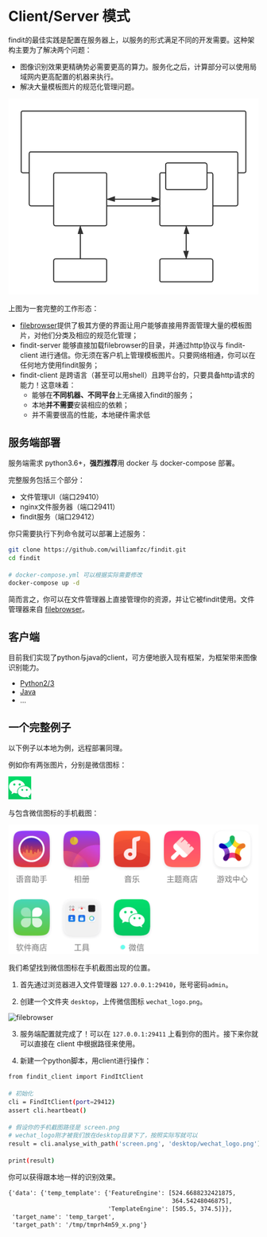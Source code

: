 # Client/Server 模式

findit的最佳实践是配置在服务器上，以服务的形式满足不同的开发需要。这种架构主要为了解决两个问题：

- 图像识别效果更精确势必需要更高的算力。服务化之后，计算部分可以使用局域网内更高配置的机器来执行。
- 解决大量模板图片的规范化管理问题。

![](../pics/client+server.svg)

上图为一套完整的工作形态：

- [filebrowser](https://github.com/filebrowser/filebrowser)提供了极其方便的界面让用户能够直接用界面管理大量的模板图片，对他们分类及相应的规范化管理；
- findit-server 能够直接加载filebrowser的目录，并通过http协议与 findit-client 进行通信。你无须在客户机上管理模板图片。只要网络相通，你可以在任何地方使用findit服务；
- findit-client 是跨语言（甚至可以用shell）且跨平台的，只要具备http请求的能力！这意味着：
    - 能够在**不同机器、不同平台**上无痛接入findit的服务；
    - 本地**并不需要**安装相应的依赖；
    - 并不需要很高的性能，本地硬件需求低

## 服务端部署

服务端需求 python3.6+，**强烈推荐**用 docker 与 docker-compose 部署。

完整服务包括三个部分：

- 文件管理UI（端口29410）
- nginx文件服务器（端口29411）
- findit服务（端口29412）

你只需要执行下列命令就可以部署上述服务：

```bash
git clone https://github.com/williamfzc/findit.git
cd findit

# docker-compose.yml 可以根据实际需要修改
docker-compose up -d
```

简而言之，你可以在文件管理器上直接管理你的资源，并让它被findit使用。文件管理器来自 [filebrowser](https://github.com/filebrowser/filebrowser)。

## 客户端

目前我们实现了python与java的client，可方便地嵌入现有框架，为框架带来图像识别能力。

- [Python2/3](https://github.com/williamfzc/findit-client)
- [Java](https://github.com/williamfzc/findit-java-client)
- ...

## 一个完整例子

以下例子以本地为例，远程部署同理。

例如你有两张图片，分别是微信图标：

![wechat_icon](../pics/wechat_logo.png)

与包含微信图标的手机截图：

![wechat_screen](../pics/screen.png)

我们希望找到微信图标在手机截图出现的位置。

1. 首先通过浏览器进入文件管理器 `127.0.0.1:29410`，账号密码`admin`。

2. 创建一个文件夹 `desktop`，上传微信图标 `wechat_logo.png`。

![filebrowser](https://user-images.githubusercontent.com/13421694/57979536-ab83ec00-7a51-11e9-9260-be06e5820683.png)

3. 服务端配置就完成了！可以在 `127.0.0.1:29411` 上看到你的图片。接下来你就可以直接在 client 中根据路径来使用。

4. 新建一个python脚本，用client进行操作：

```bash
from findit_client import FindItClient

# 初始化
cli = FindItClient(port=29412)
assert cli.heartbeat()

# 假设你的手机截图路径是 screen.png
# wechat_logo刚才被我们放在desktop目录下了，按照实际写就可以
result = cli.analyse_with_path('screen.png', 'desktop/wechat_logo.png')

print(result)
```

你可以获得跟本地一样的识别效果。

```text
{'data': {'temp_template': {'FeatureEngine': [524.6688232421875,
                                              364.54248046875],
                            'TemplateEngine': [505.5, 374.5]}},
 'target_name': 'temp_target',
 'target_path': '/tmp/tmprh4m59_x.png'}
```
